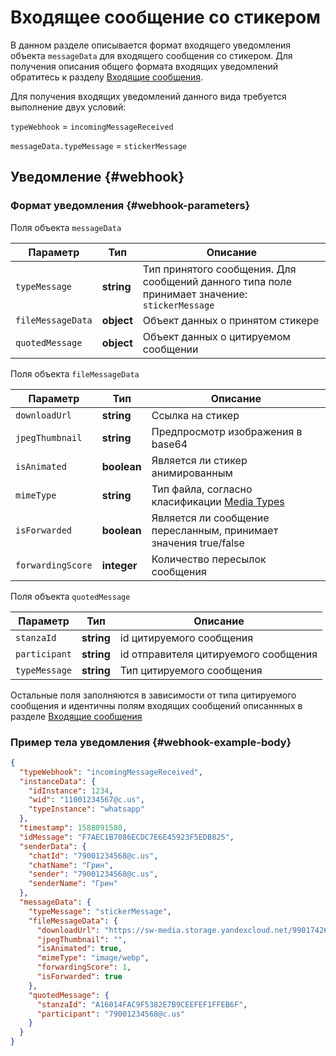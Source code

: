 # Входящее сообщение со стикером

В данном разделе описывается формат входящего уведомления объекта `messageData` для входящего сообщения со стикером. Для получения описания общего формата входящих уведомлений обратитесь к разделу [Входящие сообщения](Webhook-IncomingMessageReceived.md).

Для получения входящих уведомлений данного вида требуется выполнение двух условий:

`typeWebhook` = `incomingMessageReceived`

`messageData.typeMessage` = `stickerMessage`

## Уведомление {#webhook}

### Формат уведомления {#webhook-parameters}

Поля объекта `messageData`

| Параметр          | Тип        | Описание                                                                                                                                       |
| ----------------- | ---------- | ---------------------------------------------------------------------------------------------------------------------------------------------- |
| `typeMessage`     | **string** | Тип принятого сообщения. Для сообщений данного типа поле принимает значение: `stickerMessage`|
|`fileMessageData` | **object** | Объект данных о принятом стикере  |                                                                                                            |
| `quotedMessage`   | **object** | Объект данных о цитируемом сообщении  |

Поля объекта `fileMessageData`

Параметр | Тип | Описание
----- | ----- | -----
`downloadUrl` | **string** | Ссылка на стикер
`jpegThumbnail` | **string** | Предпросмотр изображения в base64 |
`isAnimated` | **boolean** | Является ли стикер анимированным |
| `mimeType` | **string** | Тип файла, согласно класификации [Media Types](https://www.iana.org/assignments/media-types/media-types.xhtml) |
|`isForwarded` | **boolean** | Является ли сообщение пересланным, принимает значения true/false
|`forwardingScore` | **integer** | Количество пересылок сообщения


Поля объекта `quotedMessage`

| Параметр      | Тип        | Описание            |
| ------------- | ---------- | ------------------- |
| `stanzaId` | **string** | id цитируемого сообщения |
| `participant` | **string** | id отправителя цитируемого сообщения |
| `typeMessage` | **string** | Тип цитируемого сообщения |

Остальные поля заполняются в зависимости от типа цитируемого сообщения и идентичны полям входящих сообщений описаннных в разделе [Входящие сообщения](Webhook-IncomingMessageReceived.md)

### Пример тела уведомления {#webhook-example-body}

```json
{
  "typeWebhook": "incomingMessageReceived",
  "instanceData": {
    "idInstance": 1234,
    "wid": "11001234567@c.us",
    "typeInstance": "whatsapp"
  },
  "timestamp": 1588091580,
  "idMessage": "F7AEC1B7086ECDC7E6E45923F5EDB825",
  "senderData": {
    "chatId": "79001234568@c.us",
    "chatName": "Грин",
    "sender": "79001234568@c.us",
    "senderName": "Грин"
  },
  "messageData": {
    "typeMessage": "stickerMessage",
    "fileMessageData": {
      "downloadUrl": "https://sw-media.storage.yandexcloud.net/9901742665/607dde0a-01dc-4dd9-8afb-707cbf610943.webp",
      "jpegThumbnail": "",
      "isAnimated": true,
      "mimeType": "image/webp",
      "forwardingScore": 1,
      "isForwarded": true
    },
    "quotedMessage": {
      "stanzaId": "A16014FAC9F5382E7B9CEEFEF1FFEB6F",
      "participant": "79001234568@c.us"
    }
  }
}
```
